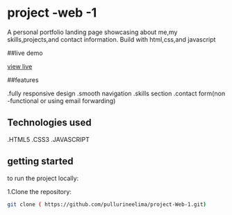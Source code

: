 # project -web -1

A personal portfolio landing page showcasing about me,my skills,projects,and contact information.
Build with html,css,and javascript

##live demo

[view live](https://github.com/pullurineelima/project-Web-1)

##features

.fully responsive design
.smooth navigation
.skills section 
.contact form(non -functional or using email forwarding)

## Technologies used

.HTML5
.CSS3
.JAVASCRIPT

## getting started

to run the project locally:

1.Clone the repository:
```bash
git clone ( https://github.com/pullurineelima/project-Web-1.git)

